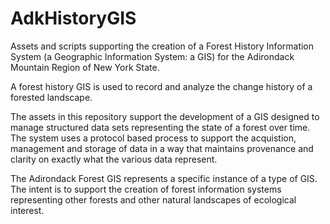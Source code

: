 # AdkHistoryGIS
Assets and scripts supporting the creation of a Forest History Information System (a Geographic Information System: a GIS) for the Adirondack Mountain Region of New York State.

A forest history GIS is used to record and analyze the change history of a forested landscape.

The assets in this repository support the development of a GIS designed to manage structured data sets representing the state of a forest over time. The system uses a protocol based process to support the acquistion, management and storage of data in a way that maintains provenance and clarity on exactly what the various data represent.

The Adirondack Forest GIS represents a specific instance of a type of GIS. The intent is to support the creation of forest information systems representing other forests and other natural landscapes of ecological interest. 
